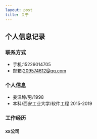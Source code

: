 ```yaml
---
layout: post
title: 关于
---
```


## 个人信息记录

### 联系方式
- 手机:15229014705
- 邮箱:209574612@qq.com

### 个人信息
- 姜温坤/男/1998
- 本科/西安工业大学/软件工程 2015-2019

### 工作经历
#### xx公司

